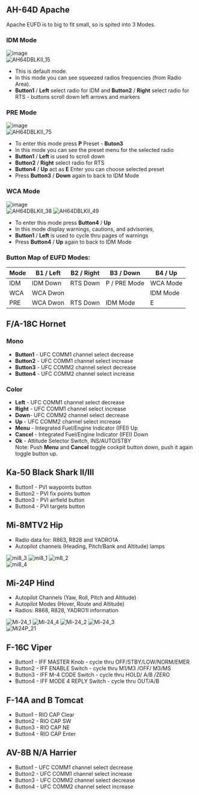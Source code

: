 ## AH-64D Apache
Apache EUFD is to big to fit small, so is spited into 3 Modes.
### IDM Mode
![image](https://user-images.githubusercontent.com/475312/174402796-70cffc15-f238-44b2-aeab-8eed55706fcb.png)  
![AH64DBLKII_15](https://user-images.githubusercontent.com/475312/174402823-330a0fcc-ee56-4591-93e9-650e8cb9f975.png)
* This is default mode. 
* In this mode you can see squeezed radios frequencies (from Radio Area). 
* **Button1** / **Left** select radio for IDM  and **Button2** / **Right** select radio for RTS - buttons scroll down left arrows and markers

### PRE Mode
![image](https://user-images.githubusercontent.com/475312/174403195-22e5e4c3-ef0b-4046-93e2-0b494d9b1e5f.png)  
![AH64DBLKII_75](https://user-images.githubusercontent.com/475312/174403242-5da96391-e8ca-4b35-821d-0952655b7aef.png)  
* To enter this mode press **P** Preset - **Buton3**
* In this mode you can see the preset menu for the selected radio
* **Button1** / **Left** is used to scroll down
* **Button2** / **Right** select radio for RTS
* **Button4** / **Up** act as **E** Enter you can choose selected preset
* Press **Button3** / **Down** again to back to IDM Mode

### WCA Mode
![image](https://user-images.githubusercontent.com/475312/174404777-e95bb92b-1961-4322-af17-54f5e5b3335c.png)  
![AH64DBLKII_38](https://user-images.githubusercontent.com/475312/174404833-d3483c00-ebdb-40b6-92de-9b85f11ce601.png)
![AH64DBLKII_49](https://user-images.githubusercontent.com/475312/174405106-68364682-e1e2-4977-b92e-e558cf97d133.png)  
* To enter this mode press **Button4** / **Up**
* In this mode display warnings, cautions, and advisories, 
* **Button1** / **Left** is used to cycle thru pages of warnings
* Press **Button4** / **Up** again to back to IDM Mode

### Button Map of EUFD Modes:
| Mode | B1 / Left | B2 / Right | B3 / Down    | B4 / Up  |
|------|-----------|------------|--------------|----------|
| IDM  | IDM Down  |  RTS Down  | P / PRE Mode | WCA Mode |
| WCA  | WCA Dwon  |            |              | IDM Mode |
| PRE  | WCA Dwon  |  RTS Down  | IDM Mode     | E        |

## F/A-18C Hornet

### Mono
* **Button1** - UFC COMM1 channel select decrease
* **Button2** - UFC COMM1 channel select increase
* **Button3** - UFC COMM2 channel select decrease
* **Button4** - UFC COMM2 channel select increase

### Color
* **Left** - UFC COMM1 channel select decrease
* **Right** - UFC COMM1 channel select increase
* **Down**- UFC COMM2 channel select decrease
* **Up** - UFC COMM2 channel select increase
* **Menu** - Integrated Fuel/Engine Indicator (IFEI) Up
* **Cancel** - Integrated Fuel/Engine Indicator (IFEI) Down
* **Ok** - Attitude Selector Switch, INS/AUTO/STBY  
Note: Push **Menu** and **Cancel** toggle cockpit button down, push it again toggle button up.

## Ka-50 Black Shark II/III
* Button1 - PVI waypoints button
* Button2 - PVI fix points button
* Button3 - PVI airfield button
* Button4 - PVI targets button

## Mi-8MTV2 Hip
* Radio data for: R863, R828 and YADRO1A
* Autopilot channels (Heading, Pitch/Bank and Altitude) lamps

![mi8_3](https://user-images.githubusercontent.com/475312/215277461-8c5f082c-9389-41a9-a962-ef79aeeaf687.png)
![mi8_1](https://user-images.githubusercontent.com/475312/215277460-a7b59e76-8082-426e-abeb-08a596aa2779.png)
![m8_2](https://user-images.githubusercontent.com/475312/215277457-4bc96c0f-0dcc-4780-9ac1-9c4a8e39fc00.png)  
![mi8_4](https://user-images.githubusercontent.com/475312/215277462-dc473791-6499-4a12-8ef1-ae138b07f953.png)

## Mi-24P Hind
* Autopilot Channels (Yaw, Roll, Pitch and Altitude)
* Autopilot Modes (Hover, Route and Altitude)
* Radios: R868, R828, YADRO1I information

![Mi-24_1](https://user-images.githubusercontent.com/475312/215358866-f1fa00a1-6153-4a29-9938-4791c9a480dc.png)
![Mi-24_4](https://user-images.githubusercontent.com/475312/215358879-027c53ee-652b-4295-8f67-81932640d2f0.png)
![Mi-24_2](https://user-images.githubusercontent.com/475312/215358870-2bbf3ce1-2d4e-469c-998c-645966693a06.png)
![Mi-24_3](https://user-images.githubusercontent.com/475312/215358872-17082a89-156d-4281-8ad0-9571fe0f9f60.png)  
![Mi24P_21](https://user-images.githubusercontent.com/475312/215358829-2c3713a5-ecd3-4cae-a59c-c9fdc89c1863.png)


## F-16C Viper
* Button1 - IFF MASTER Knob - cycle thru OFF/STBY/LOW/NORM/EMER
* Button2 - IFF ENABLE Switch - cycle thru M1/M3 /OFF/ M3/MS
* Button3 - IFF M-4 CODE Switch - cycle thru HOLD/ A/B /ZERO
* Button4 - IFF MODE 4 REPLY Switch - cycle thru OUT/A/B

## F-14A and B Tomcat
* Button1 - RIO CAP Clear
* Button2 - RIO CAP SW
* Button3 - RIO CAP NE
* Button4 - RIO CAP Enter

## AV-8B N/A Harrier
* Button1 - UFC COMM1 channel select decrease
* Button2 - UFC COMM1 channel select increase
* Button3 - UFC COMM2 channel select decrease
* Button4 - UFC COMM2 channel select increase
